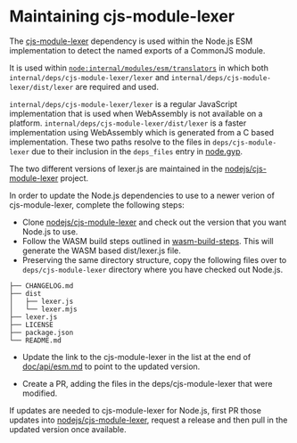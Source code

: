 # Maintaining cjs-module-lexer

The [cjs-module-lexer](https://github.com/nodejs/node/tree/HEAD/deps/cjs-module-lexer)
dependency is used within the Node.js ESM implementation to detect the
named exports of a CommonJS module.

It is used within
[`node:internal/modules/esm/translators`](https://github.com/nodejs/node/blob/HEAD/lib/internal/modules/esm/translators.js)
in which both `internal/deps/cjs-module-lexer/lexer` and
`internal/deps/cjs-module-lexer/dist/lexer` are required and used.

`internal/deps/cjs-module-lexer/lexer`
is a regular JavaScript implementation that is
used when WebAssembly is not available on a platform.
`internal/deps/cjs-module-lexer/dist/lexer` is a faster
implementation using WebAssembly which is generated from a
C based implementation. These two paths
resolve to the files in `deps/cjs-module-lexer` due to their
inclusion in the `deps_files` entry in
[node.gyp](https://github.com/nodejs/node/blob/main/node.gyp).

The two different versions of lexer.js are maintained in the
[nodejs/cjs-module-lexer][] project.

In order to update the Node.js dependencies to use to a newer verion
of cjs-module-lexer, complete the following steps:

* Clone [nodejs/cjs-module-lexer][]
  and check out the version that you want Node.js to use.
* Follow the WASM build steps outlined in
  [wasm-build-steps](https://github.com/nodejs/cjs-module-lexer#wasm-build-steps).
  This will generate the WASM based dist/lexer.js file.
* Preserving the same directory structure, copy the following files over
  to `deps/cjs-module-lexer` directory where you have checked out Node.js.

```text
├── CHANGELOG.md
├── dist
│   ├── lexer.js
│   └── lexer.mjs
├── lexer.js
├── LICENSE
├── package.json
└── README.md
```

* Update the link to the cjs-module-lexer in the list at the end of
  [doc/api/esm.md](../api/esm.md)
  to point to the updated version.

* Create a PR, adding the files in the deps/cjs-module-lexer that
  were modified.

If updates are needed to cjs-module-lexer for Node.js, first PR
those updates into
[nodejs/cjs-module-lexer][],
request a release and then pull in the updated version once available.

[nodejs/cjs-module-lexer]: https://github.com/nodejs/cjs-module-lexer
